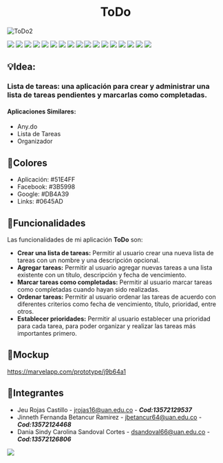 <h1 align="center"> ToDo </h1>

![ToDo2](https://user-images.githubusercontent.com/90876062/232974613-69d8de40-8abb-4091-8b01-7b66d4dfa5f8.png)


<a href="https://github.com/JeuRC/ToDo/search?l=kotlin"><img src="https://img.shields.io/github/languages/count/JeuRC/ToDo?style=plastic" /></a>
<a href="https://github.com/JeuRC/ToDo/search?l=kotlin"><img src="https://img.shields.io/github/languages/top/JeuRC/ToDo?style=plastic" /></a>
<a href="https://github.com/JeuRC/ToDo/tree/main/app"><img src="https://img.shields.io/github/languages/code-size/JeuRC/ToDo?style=plastic" /></a>
<a href="https://github.com/JeuRC/ToDo"><img src="https://img.shields.io/github/directory-file-count/JeuRC/ToDo?style=plastic" /></a>
<a href="https://github.com/JeuRC/ToDo"><img src="(https://img.shields.io/github/repo-size/JeuRC/Todo?style=plastic" /></a>
<a href="https://github.com/JeuRC/ToDo/pulls?q=is%3Aopen+is%3Apr"><img src="https://img.shields.io/github/issues-pr/JeuRC/ToDo?style=plastic" /></a>
<a href="https://github.com/JeuRC/ToDo/pulls?q=is%3Apr+is%3Aclosed"><img src="https://img.shields.io/github/issues-pr-closed/JeuRC/ToDo?style=plastic" /></a>
<a href="https://github.com/JeuRC/ToDo/tags"><img src="https://img.shields.io/github/v/tag/JeuRC/ToDo?style=plastic" /></a>
<a href="https://github.com/JeuRC/ToDo"><img src="https://img.shields.io/github/commit-activity/w/JeuRC/ToDo?style=plastic" /></a>
<a href="https://github.com/JeuRC/ToDo/commits/main"><img src="https://img.shields.io/github/commit-activity/w/JeuRC/ToDo/main?label=commit%20activity%20main&style=plastic" /></a>
<a href="https://github.com/JeuRC/ToDo/commits/jeu"><img src="https://img.shields.io/github/commit-activity/w/JeuRC/ToDo/jeu?label=commit%20activity%20jeu&style=plastic" /></a>
<a href="https://github.com/JeuRC/ToDo/commits/jinneth"><img src="https://img.shields.io/github/commit-activity/w/JeuRC/ToDo/jinneth?label=commit%20activity%20jinneth&style=plastic" /></a>
<a href="https://github.com/JeuRC/ToDo/commits/carolina"><img src="https://img.shields.io/github/commit-activity/w/JeuRC/ToDo/carolina?label=commit%20activity%20carolina&style=plastic" /></a>
<a href="https://img.shields.io/github/forks/JeuRC/ToDo?style=social"><img src="https://img.shields.io/github/forks/JeuRC/ToDo?style=social" /></a>
<a href="https://github.com/JeuRC/ToDo"><img src="https://img.shields.io/github/stars/JeuRC/ToDo?style=social" /></a>
<a href="https://github.com/JeuRC/ToDo"><img src="https://img.shields.io/github/watchers/JeuRC/ToDO?style=social" /></a>
<a href="https://marvelapp.com/prototype/j9b64a1"><img src="https://img.shields.io/badge/STATUS-EN%20DESAROLLO-green" /></a>
## :bulb:Idea:
### Lista de tareas: una aplicación para crear y administrar una lista de tareas pendientes y marcarlas como completadas.
#### Aplicaciones Similares:
- Any.do
- Lista de Tareas
- Organizador
## :art:Colores
- Aplicación: #51E4FF
- Facebook: #3B5998
- Google: #DB4A39
- Links: #0645AD
## :hammer:Funcionalidades
Las funcionalidades de mi aplicación **ToDo** son:
- **Crear una lista de tareas:** Permitir al usuario crear una nueva lista de tareas con un nombre y una descripción opcional.
- **Agregar tareas:** Permitir al usuario agregar nuevas tareas a una lista existente con un título, descripción y fecha de vencimiento.
- **Marcar tareas como completadas:** Permitir al usuario marcar tareas como completadas cuando hayan sido realizadas.
- **Ordenar tareas:** Permitir al usuario ordenar las tareas de acuerdo con diferentes criterios como fecha de vencimiento, título, prioridad, entre otros.
- **Establecer prioridades:** Permitir al usuario establecer una prioridad para cada tarea, para poder organizar y realizar las tareas más importantes primero.
## :iphone:Mockup
https://marvelapp.com/prototype/j9b64a1
## :busts_in_silhouette:Integrantes
- Jeu Rojas Castillo - <jrojas16@uan.edu.co> - ***Cod:13572129537***
- Jinneth Fernanda Betancur Ramirez - <jbetancur64@uan.edu.co> - ***Cod:13572124468***
- Dania Sindy Carolina Sandoval Cortes - <dsandoval66@uan.edu.co> - ***Cod:13572126806***
<!--<a href="https://github.com/JeuRC/ToDo/graphs/contributors"><img src="https://opencollective.com/Docusaurus/contributors.svg?width=890&button=false" /></a>-->
<a href="https://github.com/JeuRC/ToDo/network"><img src="https://user-images.githubusercontent.com/90876062/236896864-85e063a3-123b-4cd4-b048-481f2fb1ac89.png" border="0"></a>
